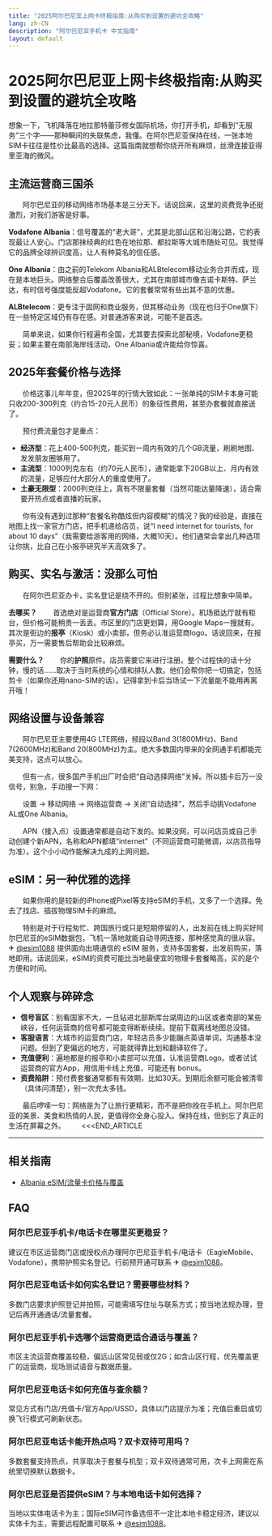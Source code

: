 ```yaml
---
title: "2025阿尔巴尼亚上网卡终极指南:从购买到设置的避坑全攻略"
lang: zh-CN
description: "阿尔巴尼亚手机卡 中文指南"
layout: default
---
```

# 2025阿尔巴尼亚上网卡终极指南:从购买到设置的避坑全攻略

想象一下，飞机降落在地拉那特蕾莎修女国际机场，你打开手机，却看到“无服务”三个字——那种瞬间的失联焦虑，我懂。在阿尔巴尼亚保持在线，一张本地SIM卡往往是性价比最高的选择。这篇指南就想帮你绕开所有麻烦，丝滑连接亚得里亚海的微风。

## 主流运营商三国杀

　　阿尔巴尼亚的移动网络市场基本是三分天下。话说回来，这里的资费竞争还挺激烈，对我们游客是好事。

**Vodafone Albania**：信号覆盖的“老大哥”，尤其是北部山区和沿海公路，它的表现最让人安心。门店那抹经典的红色在地拉那、都拉斯等大城市随处可见。我觉得它的品牌全球辨识度高，让人有种莫名的信任感。

**One Albania**：由之前的Telekom Albania和ALBtelecom移动业务合并而成，现在是本地巨头。网络整合后覆盖改善很大，尤其在南部城市像吉诺卡斯特、萨兰达，有时信号强度能反超Vodafone。它的套餐常常有些出其不意的优惠。

**ALBtelecom**：更专注于固网和商业服务，但其移动业务（现在也归于One旗下）在一些特定区域仍有存在感。对普通游客来说，可能不是首选。

　　简单来说，如果你行程遍布全国，尤其要去探索北部秘境，Vodafone更稳妥；如果主要在南部海岸线活动，One Albania或许能给你惊喜。

## 2025年套餐价格与选择

　　价格这事儿年年变，但2025年的行情大致如此：一张单纯的SIM卡本身可能只收200-300列克（约合15-20元人民币）的象征性费用，甚至办套餐就直接送了。

　　预付费流量包才是重点：

  *  **经济型**：花上400-500列克，能买到一周内有效的几个GB流量，刷刷地图、发发朋友圈够用了。
  *  **主流型**：1000列克左右（约70元人民币），通常能拿下20GB以上、月内有效的流量，足够应付大部分人的重度使用了。
  *  **土豪无限型**：2000列克往上，真有不限量套餐（当然可能达量降速），适合需要开热点或者直播的玩家。

　　你有没有遇到过那种“套餐名称酷炫但内容模糊”的情况？我的经验是，直接在地图上找一家官方门店，把手机递给店员，说“I need internet for tourists, for about 10 days”（我需要给游客用的网络，大概10天）。他们通常会拿出几种选项让你挑，比自己在小报亭研究半天高效多了。

## 购买、实名与激活：没那么可怕

　　在阿尔巴尼亚办卡，实名登记是绕不开的。但别紧张，过程比想象中简单。

**去哪买？**
　　首选绝对是运营商**官方门店**（Official Store）。机场抵达厅就有柜台，但价格可能稍贵一丢丢。市区里的门店更划算，用Google Maps一搜就有。其次是街边的**报亭**（Kiosk）或小卖部，但务必认准运营商logo。话说回来，在报亭买，万一需要售后帮助会比较麻烦。

**需要什么？**
　　你的**护照**原件。店员需要它来进行注册。整个过程快的话十分钟，慢的话……取决于当时系统的心情和排队人数。他们会帮你把一切搞定，包括剪卡（如果你还用nano-SIM的话）。记得拿到卡后当场试一下流量能不能用再离开哦！

## 网络设置与设备兼容

　　阿尔巴尼亚主要使用4G LTE网络，频段以Band 3(1800MHz)、Band 7(2600MHz)和Band 20(800MHz)为主。绝大多数国内带来的全网通手机都能完美支持，这点可以放心。

　　但有一点，很多国产手机出厂时会把“自动选择网络”关掉。所以插卡后万一没信号，别急，手动搜一下网：

　　设置 → 移动网络 → 网络运营商 → 关闭“自动选择”，然后手动挑Vodafone AL或One Albania。

　　APN（接入点）设置通常都是自动下发的。如果没网，可以问店员或自己手动创建个新APN，名称和APN都填“internet”（不同运营商可能微调，以店员指导为准）。这个小小动作能解决九成的上网问题。

## eSIM：另一种优雅的选择

　　如果你用的是较新的iPhone或Pixel等支持eSIM的手机，又多了一个选择。免去了找店、插拔物理SIM卡的麻烦。

　　特别是对于行程匆忙、跨国旅行或只是短期停留的人，出发前在线上购买好阿尔巴尼亚的eSIM数据包，飞机一落地就能自动寻网连接，那种感觉真的很从容。✈ [@esim1088](https://t.me/s/esim1088) 提供面向出境通信的 eSIM 服务，支持多国套餐，出发前购买，落地即用。话说回来，eSIM的资费可能比当地最便宜的物理卡套餐略高，买的是个方便和时间。

## 个人观察与碎碎念

  *  **信号盲区**：别看国家不大，一旦钻进北部斯库台湖周边的山区或者南部的某些峡谷，任何运营商的信号都可能变得断断续续。提前下载离线地图总没错。
  *  **客服语言**：大城市的运营商门店，年轻店员多少能蹦点英语单词，沟通基本没问题。但到了更偏远的地方，可能就得靠比划和翻译软件了。
  *  **充值便利**：遍地都是的报亭和小卖部可以充值，认准运营商Logo。或者试试运营商的官方App，用信用卡线上充值，可能还有 bonus。
  *  **资费陷阱**：预付费套餐通常都有有效期，比如30天。到期后余额可能会被清零（具体问清楚），别一次充太多钱。

　　最后啰嗦一句：网络是为了让旅行更精彩，而不是把你拴在手机上。阿尔巴尼亚的美景、美食和热情的人民，更值得你全身心投入。保持在线，但别忘了真正的生活在屏幕之外。
　　<<<END_ARTICLE

<!-- crosslink -->
---

## 相关指南

- [Albania eSIM/流量卡价格与覆盖](https://azpetavircava.github.io/albania-data-plans)

<!-- BEGIN_ALBANIA_FAQ -->
## FAQ

### 阿尔巴尼亚手机卡/电话卡在哪里买更稳妥？
建议在市区运营商门店或授权点办理阿尔巴尼亚手机卡/电话卡（EagleMobile、Vodafone），携带护照实名登记。行前预开通可联系 ✈ [@esim1088](https://t.me/s/esim1088)。

### 阿尔巴尼亚电话卡如何实名登记？需要哪些材料？
多数门店要求护照登记并拍照，可能需填写住址与联系方式；按当地法规办理，登记后再开通通话/流量套餐。

### 阿尔巴尼亚手机卡选哪个运营商更适合通话与覆盖？
市区主流运营商覆盖较稳，偏远山区常见弱或仅2G；如含山区行程，优先覆盖更广的运营商，现场测试语音与数据质量。

### 阿尔巴尼亚电话卡如何充值与查余额？
常见方式有门店/充值卡/官方App/USSD，具体以门店提示为准；充值后重启或切换飞行模式可刷新状态。

### 阿尔巴尼亚电话卡能开热点吗？双卡双待可用吗？
多数套餐支持热点，共享取决于套餐与机型；双卡双待通常可用，次卡上网需在系统里切换默认数据卡。

### 阿尔巴尼亚是否提供eSIM？与本地电话卡如何选择？
当地以实体电话卡为主；国际eSIM可作备选但不一定比本地卡稳定经济，建议以实体卡为主，需要远程配置可联系 ✈ [@esim1088](https://t.me/s/esim1088)。

<script type="application/ld+json">
{"@context": "https://schema.org", "@type": "FAQPage", "mainEntity": [{"@type": "Question", "name": "阿尔巴尼亚手机卡/电话卡在哪里买更稳妥？", "acceptedAnswer": {"@type": "Answer", "text": "建议在市区运营商门店或授权点办理阿尔巴尼亚手机卡/电话卡（EagleMobile、Vodafone），携带护照实名登记。行前预开通可联系 ✈ @esim1088。"}}, {"@type": "Question", "name": "阿尔巴尼亚电话卡如何实名登记？需要哪些材料？", "acceptedAnswer": {"@type": "Answer", "text": "多数门店要求护照登记并拍照，可能需填写住址与联系方式；按当地法规办理，登记后再开通通话/流量套餐。"}}, {"@type": "Question", "name": "阿尔巴尼亚手机卡选哪个运营商更适合通话与覆盖？", "acceptedAnswer": {"@type": "Answer", "text": "市区主流运营商覆盖较稳，偏远山区常见弱或仅2G；如含山区行程，优先覆盖更广的运营商，现场测试语音与数据质量。"}}, {"@type": "Question", "name": "阿尔巴尼亚电话卡如何充值与查余额？", "acceptedAnswer": {"@type": "Answer", "text": "常见方式有门店/充值卡/官方App/USSD，具体以门店提示为准；充值后重启或切换飞行模式可刷新状态。"}}, {"@type": "Question", "name": "阿尔巴尼亚电话卡能开热点吗？双卡双待可用吗？", "acceptedAnswer": {"@type": "Answer", "text": "多数套餐支持热点，共享取决于套餐与机型；双卡双待通常可用，次卡上网需在系统里切换默认数据卡。"}}, {"@type": "Question", "name": "阿尔巴尼亚是否提供eSIM？与本地电话卡如何选择？", "acceptedAnswer": {"@type": "Answer", "text": "当地以实体电话卡为主；国际eSIM可作备选但不一定比本地卡稳定经济，建议以实体卡为主，需要远程配置可联系 ✈ @esim1088。"}}]}
</script>
<!-- END_ALBANIA_FAQ -->
